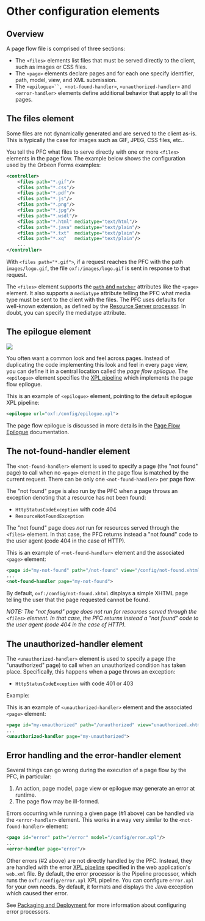 # Other configuration elements

<!-- toc -->

## Overview

A page flow file is comprised of three sections:

* The `<files>` elements list files that must be served directly to the client, such as images or CSS files.
* The `<page>` elements declare pages and for each one specify identifier, path, model, view, and XML submission.
* The `<epilogue>``, <not-found-handler>`, `<unauthorized-handler>` and `<error-handler>` elements define additional behavior that apply to all the pages.

## The files element

Some files are not dynamically generated and are served to the client as-is. This is typically the case for images such as GIF, JPEG, CSS files, etc..

You tell the PFC what files to serve directly with one or more `<files>` elements in the page flow. The example below shows the configuration used by the Orbeon Forms examples:

```xml
<controller>
    <files path="*.gif"/>
    <files path="*.css"/>
    <files path="*.pdf"/>
    <files path="*.js"/>
    <files path="*.png"/>
    <files path="*.jpg"/>
    <files path="*.wsdl"/>
    <files path="*.html" mediatype="text/html"/>
    <files path="*.java" mediatype="text/plain"/>
    <files path="*.txt"  mediatype="text/plain"/>
    <files path="*.xq"   mediatype="text/plain"/>
    ...
</controller>
```

With `<files path="*.gif">`, if a request reaches the PFC with the path `images/logo.gif`, the file `oxf:/images/logo.gif` is sent in response to that request.

The `<files>` element supports the [`path` and `matcher`][11] attributes like the `<page>` element. It also supports a `mediatype` attribute telling the PFC what media type must be sent to the client with the files. The PFC uses defaults for well-known extension, as defined by the [Resource Server processor][22]. In doubt, you can specify the mediatype attribute.

## The epilogue element

![][23]

You often want a common look and feel across pages. Instead of duplicating the code implementing this look and feel in every page view, you can define it in a central location called the _page flow epilogue_. The `<epilogue>` element specifies the [XPL pipeline][9] which implements the page flow epilogue.

This is an example of `<epilogue>` element, pointing to the default epilogue XPL pipeline:

```xml
<epilogue url="oxf:/config/epilogue.xpl">  
```

The page flow epilogue is discussed in more details in the [Page Flow Epilogue][8] documentation.

## The not-found-handler element

The `<not-found-handler>` element is used to specify a page (the "not found" page) to call when no `<page>` element in the page flow is matched by the current request. There can be only one `<not-found-handler>` per page flow.

The "not found" page is also run by the PFC when a page throws an exception denoting that a resource has not been found:

* `HttpStatusCodeException` with code 404
* `ResourceNotFoundException`

The "not found" page does _not_ run for resources served through the `<files>` element. In that case, the PFC returns instead a "not found" code to the user agent (code 404 in the case of HTTP).

This is an example of `<not-found-handler>` element and the associated `<page>` element:

```xml
<page id="my-not-found" path="/not-found" view="/config/not-found.xhtml">  
...
<not-found-handler page="my-not-found">  
```

By default, `oxf:/config/not-found.xhtml` displays a simple XHTML page telling the user that the page requested cannot be found.

_NOTE: The "not found" page does not run for resources served through the `<files>` element. In that case, the PFC returns instead a "not found" code to the user agent (code 404 in the case of HTTP)._

## The unauthorized-handler element

The `<unauthorized-handler>` element is used to specify a page (the "unauthorized" page) to call when an unauthorized condition has taken place. Specifically, this happens when a page throws an exception:

* `HttpStatusCodeException` with code 401 or 403

Example:

This is an example of `<unauthorized-handler>` element and the associated `<page>` element:

```xml
<page id="my-unauthorized" path="/unauthorized" view="unauthorized.xhtml">  
...
<unauthorized-handler page="my-unauthorized">
```

## Error handling and the error-handler element

Several things can go wrong during the execution of a page flow by the PFC, in particular:

1. An action, page model, page view or epilogue may generate an error at runtime.
2. The page flow may be ill-formed.

Errors occurring while running a given page (#1 above) can be handled via the `<error-handler>` element. This works in a way very similar to the `<not-found-handler>` element:

```xml
<page id="error" path="/error" model="/config/error.xpl"/>
...
<error-handler page="error"/>
```

Other errors (#2 above) are not directly handled by the PFC. Instead, they are handled with the error [XPL pipeline][9] specified in the web application's `web.xml` file. By default, the error processor is the Pipeline processor, which runs the `oxf:/config/error.xpl` XPL pipeline. You can configure `error.xpl` for your own needs. By default, it formats and displays the Java exception which caused ther error.

See [Packaging and Deployment][3] for more information about configuring error processors.

[3]: http://wiki.orbeon.com/forms/doc/developer-guide/packaging-and-deployment
[8]: http://wiki.orbeon.com/forms/doc/developer-guide/page-flow-epilogue
[9]: http://wiki.orbeon.com/forms/doc/developer-guide/xml-pipeline-language-xpl
[11]: #matchers
[22]: http://wiki.orbeon.com/forms/doc/developer-guide/processors-other#resource-server
[23]: ../../images/legacy/reference-controller-epilogue.png
